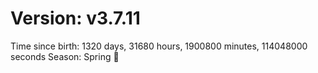 # Version: v3.7.11
Time since birth: 1320 days, 31680 hours, 1900800 minutes, 114048000 seconds
Season: Spring 🌸
